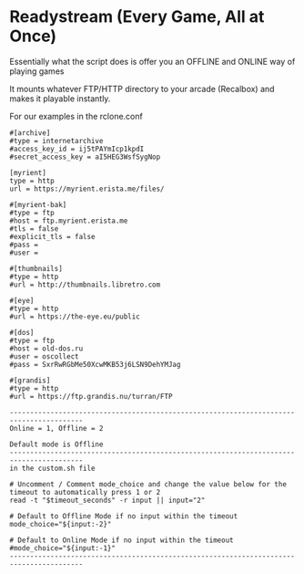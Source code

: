 

# Readystream (Every Game, All at Once)

Essentially what the script does is offer you an OFFLINE and ONLINE way of playing games

It mounts whatever FTP/HTTP directory to your arcade (Recalbox) and makes it playable instantly.

For our examples in the rclone.conf
```
#[archive]
#type = internetarchive
#access_key_id = ij5tPAYmIcp1kpdI
#secret_access_key = aI5HEG3WsfSygNop

[myrient]
type = http
url = https://myrient.erista.me/files/

#[myrient-bak]
#type = ftp
#host = ftp.myrient.erista.me
#tls = false
#explicit_tls = false
#pass = 
#user = 

#[thumbnails]
#type = http
#url = http://thumbnails.libretro.com

#[eye]
#type = http
#url = https://the-eye.eu/public

#[dos]
#type = ftp
#host = old-dos.ru
#user = oscollect
#pass = SxrRwRGbMe50XcwMKB53j6LSN9DehYMJag

#[grandis]
#type = http
#url = https://ftp.grandis.nu/turran/FTP
```

```
----------------------------------------------------------------------------------------
Online = 1, Offline = 2

Default mode is Offline
----------------------------------------------------------------------------------------
in the custom.sh file

# Uncomment / Comment mode_choice and change the value below for the timeout to automatically press 1 or 2
read -t "$timeout_seconds" -r input || input="2"

# Default to Offline Mode if no input within the timeout
mode_choice="${input:-2}"

# Default to Online Mode if no input within the timeout
#mode_choice="${input:-1}"
----------------------------------------------------------------------------------------
```
